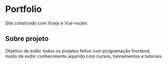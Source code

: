 # Portfolio
Site construido com Vuejs e Vue-router.

## Sobre projeto
Objetivo de exibir todos os projetos feitos com programação frontend, modo de exibir conhecimento aquirido com cursos, treinamentos e tutoriais.
